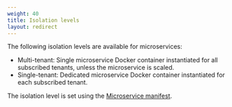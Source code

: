 ```yaml
---
weight: 40
title: Isolation levels
layout: redirect
---
```


The following isolation levels are available for microservices:

* Multi-tenant: Single microservice Docker container instantiated for all subscribed tenants, unless the microservice is scaled.
* Single-tenant: Dedicated microservice Docker container instantiated for each subscribed tenant.

The isolation level is set using the [Microservice manifest](#manifest).
